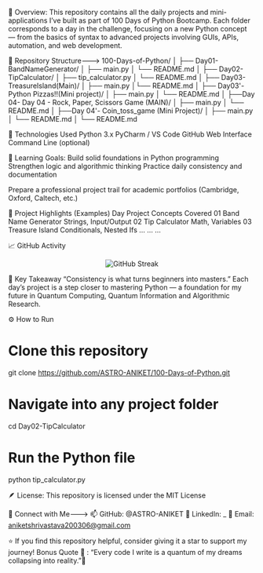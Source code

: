 🌟 Overview:
This repository contains all the daily projects and mini-applications I’ve built as part of 100 Days of Python Bootcamp.
Each folder corresponds to a day in the challenge, focusing on a new Python concept — from the basics of syntax to advanced projects involving GUIs, APIs, automation, and web development.

📂 Repository Structure--->
100-Days-of-Python/
│
├── Day01-BandNameGenerator/
│   ├── main.py
│   └── README.md
│
├── Day02-TipCalculator/
│   ├── tip_calculator.py
│   └── README.md
│
├── Day03-TreasureIsland(Main)/
│   ├── main.py
│└── README.md
│
├── Day03'- Python Pizzas!!(Mini project)/
│   ├── main.py
│   └── README.md
│
├──Day 04- Day 04 - Rock, Paper, Scissors Game (MAIN)/
│   ├── main.py
│   └── README.md
│
├──Day 04'- Coin_toss_game (Mini Project)/
│   ├── main.py
│   └── README.md
│
└── README.md

🚀 Technologies Used
Python 3.x
PyCharm / VS Code 
GitHub Web Interface
Command Line (optional)

🎯 Learning Goals:
Build solid foundations in Python programming
Strengthen logic and algorithmic thinking
Practice daily consistency and documentation

Prepare a professional project trail for academic portfolios (Cambridge, Oxford, Caltech, etc.)

🧩 Project Highlights (Examples)
Day	Project	Concepts Covered
01	Band Name Generator	Strings, Input/Output
02	Tip Calculator	Math, Variables
03	Treasure Island	Conditionals, Nested Ifs
…	…	…

📈 GitHub Activity
<p align="center"> <img src="https://github-readme-streak-stats.herokuapp.com/?user=ASTRO-ANIKET&theme=tokyonight" alt="GitHub Streak"/> </p>
🧠 Key Takeaway
“Consistency is what turns beginners into masters.”
Each day’s project is a step closer to mastering Python — a foundation for my future in Quantum Computing, Quantum Information and Algorithmic Research.

⚙️ How to Run
# Clone this repository
git clone https://github.com/ASTRO-ANIKET/100-Days-of-Python.git

# Navigate into any project folder
cd Day02-TipCalculator

# Run the Python file
python tip_calculator.py

🪶 License: This repository is licensed under the MIT License

💬 Connect with Me--->
📫 GitHub: @ASTRO-ANIKET
💼 LinkedIn: _
📧 Email: aniketshrivastava200306@gmail.com

⭐ If you find this repository helpful, consider giving it a star to support my journey!
Bonus Quote 🌌 : “Every code I write is a quantum of my dreams collapsing into reality.”🌠


